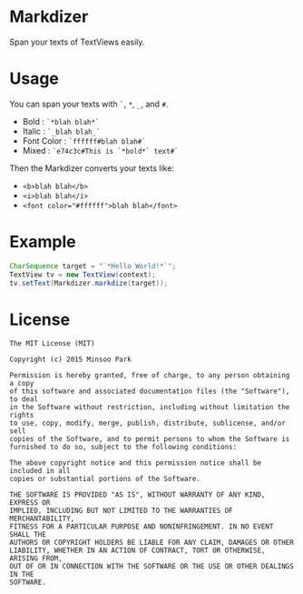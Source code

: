 # Markdizer
Span your texts of TextViews easily.

# Usage
You can span your texts with ``` ` ```, `*`, `_`, and `#`.
- Bold : ``` `*blah blah*` ```
- Italic : ``` `_blah blah_` ```
- Font Color : ``` `ffffff#blah blah#` ```
- Mixed : ``` `e74c3c#This is `*bold*` text#` ```

Then the Markdizer converts your texts like:
- `<b>blah blah</b>`
- `<i>blah blah</i>`
- `<font color="#ffffff">blah blah</font>`

# Example
```java
CharSequence target = "`*Hello World!*`";
TextView tv = new TextView(context);
tv.setText(Markdizer.markdize(target));
```

# License
```
The MIT License (MIT)

Copyright (c) 2015 Minsoo Park

Permission is hereby granted, free of charge, to any person obtaining a copy
of this software and associated documentation files (the "Software"), to deal
in the Software without restriction, including without limitation the rights
to use, copy, modify, merge, publish, distribute, sublicense, and/or sell
copies of the Software, and to permit persons to whom the Software is
furnished to do so, subject to the following conditions:

The above copyright notice and this permission notice shall be included in all
copies or substantial portions of the Software.

THE SOFTWARE IS PROVIDED "AS IS", WITHOUT WARRANTY OF ANY KIND, EXPRESS OR
IMPLIED, INCLUDING BUT NOT LIMITED TO THE WARRANTIES OF MERCHANTABILITY,
FITNESS FOR A PARTICULAR PURPOSE AND NONINFRINGEMENT. IN NO EVENT SHALL THE
AUTHORS OR COPYRIGHT HOLDERS BE LIABLE FOR ANY CLAIM, DAMAGES OR OTHER
LIABILITY, WHETHER IN AN ACTION OF CONTRACT, TORT OR OTHERWISE, ARISING FROM,
OUT OF OR IN CONNECTION WITH THE SOFTWARE OR THE USE OR OTHER DEALINGS IN THE
SOFTWARE.
```
